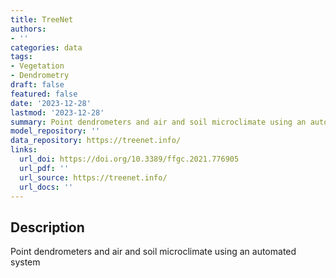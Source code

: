 ```yaml
---
title: TreeNet
authors:
- ''
categories: data
tags:
- Vegetation
- Dendrometry
draft: false
featured: false
date: '2023-12-28'
lastmod: '2023-12-28'
summary: Point dendrometers and air and soil microclimate using an automated system
model_repository: ''
data_repository: https://treenet.info/
links:
  url_doi: https://doi.org/10.3389/ffgc.2021.776905
  url_pdf: ''
  url_source: https://treenet.info/
  url_docs: ''
---
```


## Description

Point dendrometers and air and soil microclimate using an automated system

